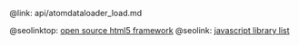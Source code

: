 @link: api/atomdataloader_load.md

@seolinktop: [open source html5 framework](https://webix.com)
@seolink: [javascript library list](https://webix.com/widget/list/)